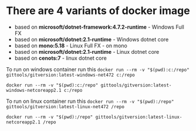 # There are 4 variants of docker image

- based on **microsoft/dotnet-framework:4.7.2-runtime** - Windows Full FX
- based on **microsoft/dotnet:2.1-runtime** - Windows dotnet core
- based on **mono:5.18** - Linux Full FX - on mono
- based on **microsoft/dotnet:2.1-runtime** - Linux dotnet core
- based on **cenots:7** - linux dotnet core

To run on windows container run this
`docker run --rm -v "$(pwd):c:/repo" gittools/gitversion:latest-windows-net472 c:/repo`

`docker run --rm -v "$(pwd):c:/repo" gittools/gitversion:latest-windows-netcoreapp2.1 c:/repo`

To run on linux container run this
`docker run --rm -v "$(pwd):/repo" gittools/gitversion:latest-linux-net472 /repo`

`docker run --rm -v "$(pwd):/repo" gittools/gitversion:latest-linux-netcoreapp2.1 /repo`